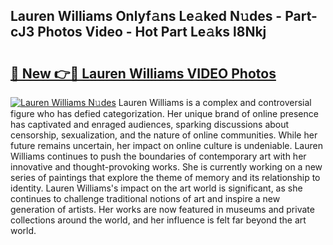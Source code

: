 ## Lauren Williams Onlyf𝚊ns Le𝚊ked N𝚞des - Part-cJ3 Photos Video - Hot Part Le𝚊ks l8Nkj

# <h2><a href="http://ab51912.deff.icu/?id=Lauren+Williams">🔗 New 👉🔴 Lauren Williams VIDEO Photos</a></h2>

[![Lauren Williams N𝚞des](https://i.imgur.com/rIISA9y.gif)](http://ab51912.deff.icu/?id=Lauren+Williams)
Lauren Williams is a complex and controversial figure who has defied categorization. Her unique brand of online presence has captivated and enraged audiences, sparking discussions about censorship, sexualization, and the nature of online communities. While her future remains uncertain, her impact on online culture is undeniable. Lauren Williams continues to push the boundaries of contemporary art with her innovative and thought-provoking works. She is currently working on a new series of paintings that explore the theme of memory and its relationship to identity. Lauren Williams's impact on the art world is significant, as she continues to challenge traditional notions of art and inspire a new generation of artists. Her works are now featured in museums and private collections around the world, and her influence is felt far beyond the art world.
